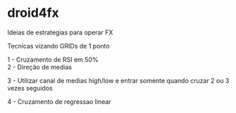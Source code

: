 # droid4fx

Ideias de estrategias para operar FX

Tecnicas vizando GRIDs de 1 ponto

  1 - Cruzamento de RSI em 50%<br>
  2 - Direção de medias
  
  3 - Utilizar canal de medias high/low e entrar somente quando cruzar 2 ou 3 vezes seguidos
  
  4 - Cruzamento de regressao linear

